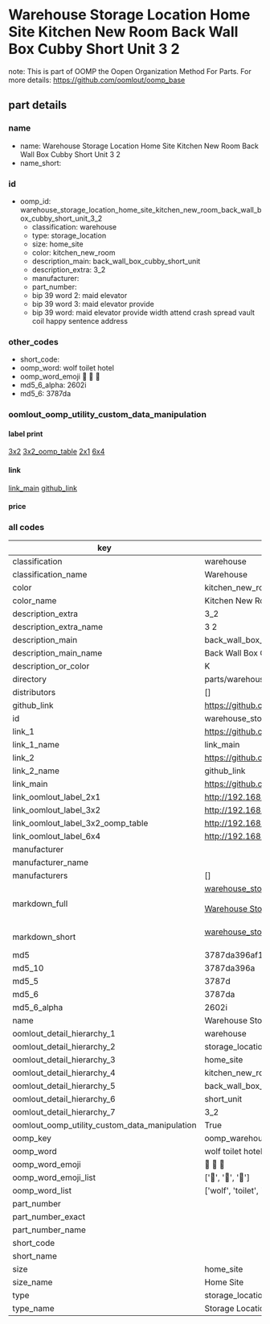 # Warehouse Storage Location Home Site Kitchen New Room Back Wall Box Cubby Short Unit 3 2  

note: This is part of OOMP the Oopen Organization Method For Parts. For more details: https://github.com/oomlout/oomp_base

##  part details





### name
* name: Warehouse Storage Location Home Site Kitchen New Room Back Wall Box Cubby Short Unit 3 2
* name_short: 
### id
* oomp_id: warehouse_storage_location_home_site_kitchen_new_room_back_wall_box_cubby_short_unit_3_2
  * classification: warehouse
  * type: storage_location
  * size: home_site
  * color: kitchen_new_room
  * description_main: back_wall_box_cubby_short_unit
  * description_extra: 3_2
  * manufacturer: 
  * part_number: 
  * bip 39 word 2: maid elevator
  * bip 39 word 3: maid elevator provide
  * bip 39 word: maid elevator provide width attend crash spread vault coil happy sentence address

### other_codes
* short_code: 
* oomp_word: wolf toilet hotel
* oomp_word_emoji :wolf: :toilet: :hotel:
* md5_6_alpha: 2602i
* md5_6: 3787da






### oomlout_oomp_utility_custom_data_manipulation
#### label print
[3x2](http://192.168.1.245:1112/?label=oomp%202602i)
[3x2_oomp_table](http://192.168.1.107:1112/?label=oomp%202602i)
[2x1](http://192.168.1.242:1112/?label=oomp%202602i)
[6x4](http://192.168.1.55:1112/?label=oomp%202602i)    

#### link

[link_main](https://github.com/oomlout/oomlout_oomp_current_version_messy/tree/main/parts/warehouse_storage_location_home_site_kitchen_new_room_back_wall_box_cubby_short_unit_3_2) [github_link](https://github.com/oomlout/oomlout_oomp_part_src/tree/main/parts/warehouse_storage_location_home_site_kitchen_new_room_back_wall_box_cubby_short_unit_3_2)                             

#### price







### all codes 
| key | value |  
| --- | --- |  
| classification | warehouse |  
| classification_name | Warehouse |  
| color | kitchen_new_room |  
| color_name | Kitchen New Room |  
| description_extra | 3_2 |  
| description_extra_name | 3 2 |  
| description_main | back_wall_box_cubby_short_unit |  
| description_main_name | Back Wall Box Cubby Short Unit |  
| description_or_color | K  |  
| directory | parts/warehouse_storage_location_home_site_kitchen_new_room_back_wall_box_cubby_short_unit_3_2 |  
| distributors | [] |  
| github_link | https://github.com/oomlout/oomlout_oomp_part_src/tree/main/parts/warehouse_storage_location_home_site_kitchen_new_room_back_wall_box_cubby_short_unit_3_2 |  
| id | warehouse_storage_location_home_site_kitchen_new_room_back_wall_box_cubby_short_unit_3_2 |  
| link_1 | https://github.com/oomlout/oomlout_oomp_current_version_messy/tree/main/parts/warehouse_storage_location_home_site_kitchen_new_room_back_wall_box_cubby_short_unit_3_2 |  
| link_1_name | link_main |  
| link_2 | https://github.com/oomlout/oomlout_oomp_part_src/tree/main/parts/warehouse_storage_location_home_site_kitchen_new_room_back_wall_box_cubby_short_unit_3_2 |  
| link_2_name | github_link |  
| link_main | https://github.com/oomlout/oomlout_oomp_current_version_messy/tree/main/parts/warehouse_storage_location_home_site_kitchen_new_room_back_wall_box_cubby_short_unit_3_2 |  
| link_oomlout_label_2x1 | http://192.168.1.242:1112/?label=oomp%202602i |  
| link_oomlout_label_3x2 | http://192.168.1.245:1112/?label=oomp%202602i |  
| link_oomlout_label_3x2_oomp_table | http://192.168.1.107:1112/?label=oomp%202602i |  
| link_oomlout_label_6x4 | http://192.168.1.55:1112/?label=oomp%202602i |  
| manufacturer |  |  
| manufacturer_name |  |  
| manufacturers | [] |  
| markdown_full | [warehouse_storage_location_home_site_kitchen_new_room_back_wall_box_cubby_short_unit_3_2](https://github.com/oomlout/oomlout_oomp_current_version_messy/tree/main/parts/warehouse_storage_location_home_site_kitchen_new_room_back_wall_box_cubby_short_unit_3_2)<br>[](https://github.com/oomlout/oomlout_oomp_current_version_messy/tree/main/parts/warehouse_storage_location_home_site_kitchen_new_room_back_wall_box_cubby_short_unit_3_2)<br>[Warehouse Storage Location Home Site Kitchen New Room Back Wall Box Cubby Short Unit 3 2](https://github.com/oomlout/oomlout_oomp_current_version_messy/tree/main/parts/warehouse_storage_location_home_site_kitchen_new_room_back_wall_box_cubby_short_unit_3_2)<br><br> |  
| markdown_short | [warehouse_storage_location_home_site_kitchen_new_room_back_wall_box_cubby_short_unit_3_2](https://github.com/oomlout/oomlout_oomp_current_version_messy/tree/main/parts/warehouse_storage_location_home_site_kitchen_new_room_back_wall_box_cubby_short_unit_3_2)<br><br> |  
| md5 | 3787da396af1da60c9874fad59d1fc30 |  
| md5_10 | 3787da396a |  
| md5_5 | 3787d |  
| md5_6 | 3787da |  
| md5_6_alpha | 2602i |  
| name | Warehouse Storage Location Home Site Kitchen New Room Back Wall Box Cubby Short Unit 3 2 |  
| oomlout_detail_hierarchy_1 | warehouse |  
| oomlout_detail_hierarchy_2 | storage_location |  
| oomlout_detail_hierarchy_3 | home_site |  
| oomlout_detail_hierarchy_4 | kitchen_new_room |  
| oomlout_detail_hierarchy_5 | back_wall_box_cubby |  
| oomlout_detail_hierarchy_6 | short_unit |  
| oomlout_detail_hierarchy_7 | 3_2 |  
| oomlout_oomp_utility_custom_data_manipulation | True |  
| oomp_key | oomp_warehouse_storage_location_home_site_kitchen_new_room_back_wall_box_cubby_short_unit_3_2 |  
| oomp_word | wolf toilet hotel |  
| oomp_word_emoji | :wolf: :toilet: :hotel: |  
| oomp_word_emoji_list | [':wolf:', ':toilet:', ':hotel:'] |  
| oomp_word_list | ['wolf', 'toilet', 'hotel'] |  
| part_number |  |  
| part_number_exact |  |  
| part_number_name |  |  
| short_code |  |  
| short_name |  |  
| size | home_site |  
| size_name | Home Site |  
| type | storage_location |  
| type_name | Storage Location |  
